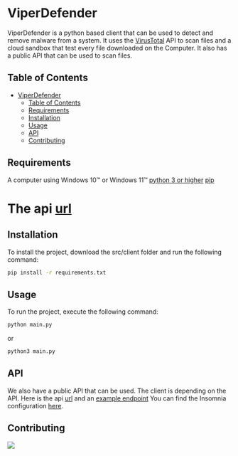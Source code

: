 # ViperDefender
ViperDefender is a python based client that can be used to detect and remove malware from a system. It uses the [VirusTotal]() API to scan files and a cloud sandbox that test every file downloaded on the Computer. It also has a public API that can be used to scan files.

## Table of Contents
- [ViperDefender](#viperdefender)
  - [Table of Contents](#table-of-contents)
  - [Requirements](#requirements)
  - [Installation](#installation)
  - [Usage](#usage)
  - [API](#api)
  - [Contributing](#contributing)

## Requirements
A computer using Windows 10&trade; or Windows 11&trade; 
[python 3 or higher](https://www.python.org/downloads/)
[pip](https://pypi.org/project/pip/)

The api [url](https://viperdefense.azurewebsites.net/api/)
=======
## Installation
To install the project, download the src/client folder and run the following command:
```bash
pip install -r requirements.txt
```

## Usage
To run the project, execute the following command:
```bash
python main.py
```
or
```bash
python3 main.py
```

## API
We also have a public API that can be used.
The client is depending on the API.
Here is the api [url](https://viperdefense.azurewebsites.net/api/) and an [example endpoint](https://viperdefense.azurewebsites.net/api/HttpTrigger2?name=test) You can find the Insomnia configuration [here](https://github.com/Mattherix/ViperDefender/blob/main/src/orchestrator/insomnia.config.json).

## Contributing
<a href="https://github.com/Mattherix/ViperDefender/graphs/contributors">
  <img src="https://contrib.rocks/image?repo=Mattherix/ViperDefender" />
</a>
